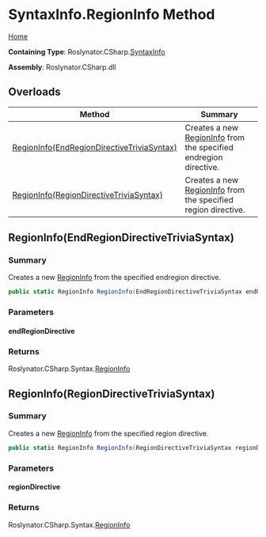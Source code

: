 <a name="_top"></a>

# SyntaxInfo\.RegionInfo Method

[Home](../../../../README.md#_top)

**Containing Type**: Roslynator\.CSharp\.[SyntaxInfo](../README.md#_top)

**Assembly**: Roslynator\.CSharp\.dll

## Overloads

| Method | Summary |
| ------ | ------- |
| [RegionInfo(EndRegionDirectiveTriviaSyntax)](#Roslynator_CSharp_SyntaxInfo_RegionInfo_Microsoft_CodeAnalysis_CSharp_Syntax_EndRegionDirectiveTriviaSyntax_) | Creates a new [RegionInfo](../../Syntax/RegionInfo/README.md#_top) from the specified endregion directive\. |
| [RegionInfo(RegionDirectiveTriviaSyntax)](#Roslynator_CSharp_SyntaxInfo_RegionInfo_Microsoft_CodeAnalysis_CSharp_Syntax_RegionDirectiveTriviaSyntax_) | Creates a new [RegionInfo](../../Syntax/RegionInfo/README.md#_top) from the specified region directive\. |

## RegionInfo\(EndRegionDirectiveTriviaSyntax\) <a name="Roslynator_CSharp_SyntaxInfo_RegionInfo_Microsoft_CodeAnalysis_CSharp_Syntax_EndRegionDirectiveTriviaSyntax_"></a>

### Summary

Creates a new [RegionInfo](../../Syntax/RegionInfo/README.md#_top) from the specified endregion directive\.

```csharp
public static RegionInfo RegionInfo(EndRegionDirectiveTriviaSyntax endRegionDirective)
```

### Parameters

#### endRegionDirective

### Returns

Roslynator\.CSharp\.Syntax\.[RegionInfo](../../Syntax/RegionInfo/README.md#_top)

## RegionInfo\(RegionDirectiveTriviaSyntax\) <a name="Roslynator_CSharp_SyntaxInfo_RegionInfo_Microsoft_CodeAnalysis_CSharp_Syntax_RegionDirectiveTriviaSyntax_"></a>

### Summary

Creates a new [RegionInfo](../../Syntax/RegionInfo/README.md#_top) from the specified region directive\.

```csharp
public static RegionInfo RegionInfo(RegionDirectiveTriviaSyntax regionDirective)
```

### Parameters

#### regionDirective

### Returns

Roslynator\.CSharp\.Syntax\.[RegionInfo](../../Syntax/RegionInfo/README.md#_top)

